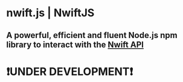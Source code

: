 # nwift.js | NwiftJS
## A powerful, efficient and fluent Node.js npm library to interact with the [Nwift API](https://api.nwift.tech)

# ❗UNDER DEVELOPMENT❗
